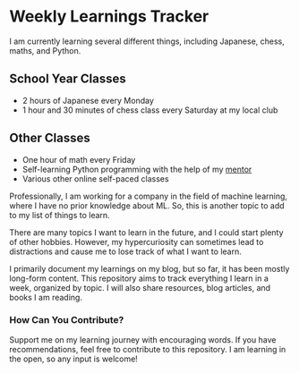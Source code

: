 # Weekly Learnings Tracker

I am currently learning several different things, including Japanese, chess, maths, and Python.

## School Year Classes

- 2 hours of Japanese every Monday
- 1 hour and 30 minutes of chess class every Saturday at my local club

## Other Classes

- One hour of math every Friday
- Self-learning Python programming with the help of my [mentor](https://github.com/Master-Touks)
- Various other online self-paced classes

Professionally, I am working for a company in the field of machine learning, where I have no prior knowledge about ML. So, this is another topic to add to my list of things to learn.

There are many topics I want to learn in the future, and I could start plenty of other hobbies. However, my hypercuriosity can sometimes lead to distractions and cause me to lose track of what I want to learn.

I primarily document my learnings on my blog, but so far, it has been mostly long-form content. This repository aims to track everything I learn in a week, organized by topic. I will also share resources, blog articles, and books I am reading.

### How Can You Contribute?

Support me on my learning journey with encouraging words. If you have recommendations, feel free to contribute to this repository. I am learning in the open, so any input is welcome!